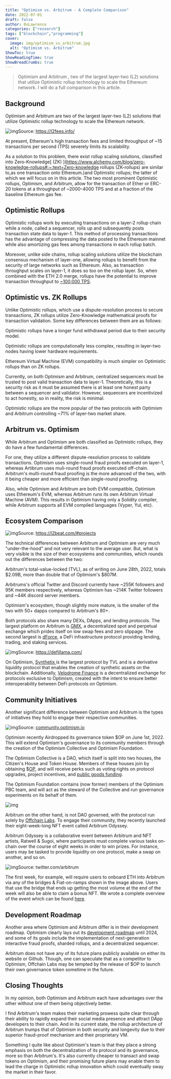 ```yaml
---
title: "Optimism vs. Arbitrum - A Complete Comparison"
date: 2022-07-01
draft: false
author: 0xLawrence
categories: ["research"]
tags: ["blockchain","programming"]
cover:
  image: img/optimism_vs_arbitrum.jpg
  alt: "Optimism vs. Arbitrum"
ShowToc: true
ShowReadingTime: true
ShowBreadCrumbs: true
---
```

> Optimism and Arbitrum , two of the largest layer-two (L2) solutions that utilize Optimistic rollup technology to scale the Ethereum network. I will do a full comparison in this article.

## Background

Optimism and Arbitrum are two of the largest layer-two (L2) solutions that utilize Optimistic rollup technology to scale the Ethereum network.

![img](https://tokeninsight.com/cdn-cgi/image/width=750,fit=cover,quality=85/https://image.tokeninsight.com/feishuimage/202207010833367a2599ca-6c67-4deb-a99c-b028445667c7.jpg)Source: https://l2fees.info/

At present, Ethereum's high transaction fees and limited throughput of ~15 transactions per second (TPS) severely limits its scalability.

As a solution to this problem, there exist rollup scaling solutions, classified into Zero-Knowledge[ (ZK) ](https://www.alchemy.com/blog/zero-knowledge-rollups#:~:text=Zero-knowledge rollups (ZK-rollups) are similar to,as one transaction onto Ethereum.)and Optimistic rollups; the latter of which we will focus on in this article. The two most prominent Optimistic rollups, Optimism, and Arbitrum, allow for the transaction of Ether or ERC-20 tokens at a throughput of ~2000-4000 TPS and at a fraction of the baseline Ethereum gas fee.

## Optimistic Rollups

Optimistic rollups work by executing transactions on a layer-2 rollup chain while a node, called a sequencer, rolls up and subsequently posts transaction state data to layer-1. This method of processing transactions has the advantage of compressing the data posted to the Ethereum mainnet while also amortizing gas fees among transactions in each rollup batch.

Moreover, unlike side chains, rollup scaling solutions utilize the blockchain consensus mechanism of layer-one, allowing rollups to benefit from the security of large networks such as Ethereum. Also, as transaction throughput scales on layer-1, it does so too on the rollup layer. So, when combined with the ETH 2.0 merge, rollups have the potential to improve transaction throughput to [~100,000 TPS](https://twitter.com/VitalikButerin/status/1277961594958471168?ref_src=twsrc^tfw|twcamp^tweetembed|twterm^1277961594958471168|twgr^|twcon^s1_c10&ref_url=https%3A%2F%2Fdecrypt.co%2F34204%2Fethereum-2-0-will-walk-and-roll-for-two-years-before-it-can-run).

## Optimistic vs. ZK Rollups

Unlike Optimistic rollups, which use a dispute-resolution process to secure transactions, ZK rollups utilize Zero-Knowledge mathematical proofs for transaction validation. Some key differences between them are as follows:

Optimistic rollups have a longer fund withdrawal period due to their security model.

Optimistic rollups are computationally less complex, resulting in layer-two nodes having lower hardware requirements.

Ethereum Virtual Machine (EVM) compatibility is much simpler on Optimistic rollups than on ZK rollups.

Currently, on both Optimism and Arbitrum, centralized sequencers must be trusted to post valid transaction data to layer-1. Theoretically, this is a security risk as it must be assumed there is at least one honest party between a sequencer and validator. However, sequencers are incentivized to act honestly, so in reality, the risk is minimal.

Optimistic rollups are the more popular of the two protocols with Optimism and Arbitrum controlling ~71% of layer-two market share.

## Arbitrum vs. Optimism

While Arbitrum and Optimism are both classified as Optimistic rollups, they do have a few fundamental differences.

For one, they utilize a different dispute-resolution process to validate transactions. Optimism uses single-round fraud proofs executed on layer-1, whereas Artibrum uses muli-round fraud proofs executed off-chain. Arbitrum's multi-round fraud proofing is the more advanced of the two, with it being cheaper and more efficient than single-round proofing.

Also, while Optimism and Arbitrum are both EVM compatible, Optimism uses Ethereum's EVM, whereas Arbitrum runs its own Arbitrum Virtual Machine (AVM). This results in Optimism having only a Solidity compiler, while Arbitrum supports all EVM compiled languages (Vyper, Yul, etc).

## Ecosystem Comparison

![img](https://tokeninsight.com/cdn-cgi/image/width=750,fit=cover,quality=85/https://image.tokeninsight.com/feishuimage/202207010833362ced18d9-da2b-4148-8c64-5d644a162238.jpg)Source: https://l2beat.com/#projects

The technical differences between Arbitrum and Optimism are very much "under-the-hood" and not very relevant to the average user. But, what is very visible is the size of their ecosystems and communities, which rounds out the differences between the two:

Arbitrum's total-value-locked (TVL), as of writing on June 28th, 2022, totals $2.09B, more than double that of Optimism's $807M.

Arbitrums's official Twitter and Discord currently have ~255K followers and 95K members respectively, whereas Optimism has ~214K Twitter followers and ~44K discord server members.

Optimism's ecosystem, though slightly more mature, is the smaller of the two with 50+ dapps compared to Arbitrum's 80+.

Both protocols also share many DEXs, DApps, and lending protocols. The largest platform on Arbitrum is [GMX](https://tokeninsight.com/en/coins/gmx/overview), a decentralized spot and perpetual exchange which prides itself on low swap fees and zero slippage. The second largest is [dForce](https://tokeninsight.com/en/coins/dforce/overview), a DeFi infrastructure protocol providing lending, trading, and staking services.

![img](https://tokeninsight.com/cdn-cgi/image/width=750,fit=cover,quality=85/https://image.tokeninsight.com/feishuimage/20220701083337cc1763a7-7c27-41c3-b4d2-47ded72eaaf7.jpg)Source: https://defillama.com/

On Optimism, [Synthetix ](https://tokeninsight.com/en/coins/synthetix-network-token/overview)is the largest protocol by TVL and is a derivative liquidity protocol that enables the creation of synthetic assets on the blockchain. Additionally, [Velodrome Finance](https://tokeninsight.com/en/coins/velodrome-finance/overview) is a decentralized exchange for protocols exclusive to Optimism, created with the intent to ensure better interoperability between DeFi protocols on Optimism.

## Community Initiatives

Another significant difference between Optimism and Arbitrum is the types of initiatives they hold to engage their respective communities.

![img](https://tokeninsight.com/cdn-cgi/image/width=750,fit=cover,quality=85/https://image.tokeninsight.com/feishuimage/202207010833376542312c-f339-4adb-9954-fa976602d853.jpg)Source: [community.optimism.io](https://community.optimism.io/)

Optimism recently Airdropped its governance token $OP on June 1st, 2022. This will extend Optimism's governance to its community members through the creation of the Optimism Collective and Optimism Foundation.

The Optimism Collective is a DAO, which itself is split into two houses, the Citizen's House and Token House. Members of these houses join by obtaining $[OP](https://tokeninsight.com/en/coins/optimism/overview), and will receive perks such as voting rights on protocol upgrades, project incentives, and [public goods funding](https://community.optimism.io/docs/governance/allocations/#retroactive-public-goods-funding).

The Optimism Foundation contains (now former) members of the Optimism PBC team, and will act as the steward of the Collective and run governance experiments on its behalf of them.

![img](https://tokeninsight.com/cdn-cgi/image/width=750,fit=cover,quality=85/https://image.tokeninsight.com/feishuimage/20220701083337bc27d5cf-80d2-48d6-b6f9-a536387b05b8.jpg)

Arbitrum on the other hand, is not DAO governed, with the protocol run solely by [Offchain Labs](https://offchainlabs.com/). To engage their community, they recently launched their eight-week-long NFT event called Arbitrum Odyssey.

Arbitrum Odyssey is a collaborative event between Arbitrum and NFT artists, Ratwell & Sugoi, where participants must complete various tasks on-chain over the course of eight weeks in order to win prizes. For instance, users may be tasked to provide liquidity on one protocol, make a swap on another, and so on.

![img](https://tokeninsight.com/cdn-cgi/image/width=750,fit=cover,quality=85/https://image.tokeninsight.com/feishuimage/20220701083338d9d6dd09-f07e-42b7-be55-b91148fecd6d.jpg)Source: twitter.com/arbitrum

The first week, for example, will require users to onboard ETH into Arbitrum via any of the bridges & Fiat-on-ramps shown in the image above. Users that use the bridge that ends up getting the most volume at the end of the week will also be able to claim a bonus NFT. We wrote a complete overview of the event which can be found [here](https://tokeninsight.com/en/research/analysts-pick/the-poems-in-the-arbitrum-odyssey).

## Development Roadmap

Another area where Optimism and Arbitrum differ is in their development roadmap. Optimism clearly lays out its [development roadmap](https://www.optimism.io/about) until 2024, and some of its goals include the implementation of next-generation interactive fraud proofs, sharded rollups, and a decentralized sequencer.

Arbitrum does not have any of its future plans publicly available on either its website or Github. Though, one can speculate that as a competitor to Optimism, Offchain Labs may be tempted by the release of $OP to launch their own governance token sometime in the future.

## Closing Thoughts

In my opinion, both Optimism and Arbitrum each have advantages over the other without one of them being objectively better.

I find Arbitrum's team makes their marketing prowess quite clear through their ability to rapidly expand their social media presence and attract DApp developers to their chain. And in its current state, the rollup architecture of Arbitrum trumps that of Optimism in both security and longevity due to their superior fraud-proof mechanism and their proprietary VM.

Something I quite like about Optimism's team is that they place a strong emphasis on both the decentralization of its protocol and its governance, more so than Arbitrum's. It's also currently cheaper to transact and swap tokens on Optimism, and their promising future plans may enable them to lead the charge in Optimistic rollup innovation which could eventually sway the market in their favor.
